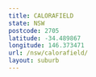 ```yaml
---
title: CALORAFIELD
state: NSW
postcode: 2705
latitude: -34.489867
longitude: 146.373471
url: /nsw/calorafield/
layout: suburb
---
```

